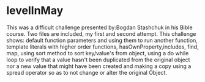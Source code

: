 # levelInMay
This was a difficult challenge presented by:Bogdan Stashchuk in his Bible course.  Two files are included, my first and second attempt. 
This challenge shows: default function parameters and using them to run another function, template literals with higher order functions, hasOwnProperty,includes, find, map, using sort method to sort key/value's from object, using a do while loop to verify that a value hasn't been duplicated from the original object nor a new value that might have been created and making a copy using a spread operator so as to not change or alter the original Object.  
